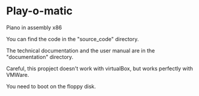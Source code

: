 # Play-o-matic
Piano in assembly x86

You can find the code in the "source_code" directory.

The technical documentation and the user manual are in the "documentation" directory.

Careful, this propject doesn't work with virtualBox, but works perfectly with VMWare.

You need to boot on the floppy disk.
